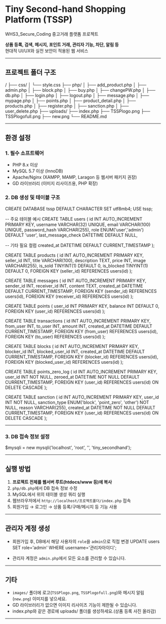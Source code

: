 # Tiny Second-hand Shopping Platform (TSSP)
WHS3_Secure_Coding
중고거래 플랫폼 프로젝트  

**상품 등록, 검색, 메시지, 포인트 거래, 관리자 기능, 차단, 알림 등**  
현대적 UI/UX와 실전 보안이 적용된 웹 서비스

---

## 프로젝트 폴더 구조
/
├── css/
│ └── style.css
├── php/
│ ├── add_product.php
│ ├── admin.php
│ ├── block.php
│ ├── buy.php
│ ├── changePW.php
│ ├── db.php
│ ├── login.php
│ ├── logout.php
│ ├── message.php
│ ├── mypage.php
│ ├── points.php
│ ├── product_detail.php
│ ├── products.php
│ ├── register.php
│ ├── sanction.php
│ ├── user_delete.php
├── uploads/ 
├── index.php
├── TSSPlogo.png
├── TSSPlogofull.png
├── new.png
└── README.md

---

## 환경 설정

### 1. **필수 소프트웨어**
- PHP 8.x 이상
- MySQL 5.7 이상 (InnoDB)
- Apache/Nginx (XAMPP, MAMP, Laragon 등 웹서버 패키지 권장)
- GD 라이브러리 (이미지 리사이즈용, PHP 확장)

### 2. **DB 생성 및 테이블 구조**
CREATE DATABASE tssp DEFAULT CHARACTER SET utf8mb4;
USE tssp;

-- 주요 테이블 예시
CREATE TABLE users (
id INT AUTO_INCREMENT PRIMARY KEY,
username VARCHAR(32) UNIQUE,
email VARCHAR(100) UNIQUE,
password_hash VARCHAR(255),
role ENUM('user','admin') DEFAULT 'user',
last_message_check DATETIME DEFAULT NULL,

-- 기타 필요 컬럼
created_at DATETIME DEFAULT CURRENT_TIMESTAMP
);

CREATE TABLE products (
id INT AUTO_INCREMENT PRIMARY KEY,
seller_id INT,
title VARCHAR(100),
description TEXT,
price INT,
image VARCHAR(255),
is_sold TINYINT(1) DEFAULT 0,
is_blocked TINYINT(1) DEFAULT 0,
FOREIGN KEY (seller_id) REFERENCES users(id)
);

CREATE TABLE messages (
id INT AUTO_INCREMENT PRIMARY KEY,
sender_id INT,
receiver_id INT,
content TEXT,
created_at DATETIME DEFAULT CURRENT_TIMESTAMP,
FOREIGN KEY (sender_id) REFERENCES users(id),
FOREIGN KEY (receiver_id) REFERENCES users(id)
);

CREATE TABLE points (
user_id INT PRIMARY KEY,
balance INT DEFAULT 0,
FOREIGN KEY (user_id) REFERENCES users(id)
);

CREATE TABLE transactions (
id INT AUTO_INCREMENT PRIMARY KEY,
from_user INT,
to_user INT,
amount INT,
created_at DATETIME DEFAULT CURRENT_TIMESTAMP,
FOREIGN KEY (from_user) REFERENCES users(id),
FOREIGN KEY (to_user) REFERENCES users(id)
);

CREATE TABLE blocks (
id INT AUTO_INCREMENT PRIMARY KEY,
blocker_id INT,
blocked_user_id INT,
created_at DATETIME DEFAULT CURRENT_TIMESTAMP,
FOREIGN KEY (blocker_id) REFERENCES users(id),
FOREIGN KEY (blocked_user_id) REFERENCES users(id)
);

CREATE TABLE points_zero_log (
    id INT AUTO_INCREMENT PRIMARY KEY,
    user_id INT NOT NULL,
    zeroed_at DATETIME NOT NULL DEFAULT CURRENT_TIMESTAMP,
    FOREIGN KEY (user_id) REFERENCES users(id) ON DELETE CASCADE
);

CREATE TABLE sanction (
    id INT AUTO_INCREMENT PRIMARY KEY,
    user_id INT NOT NULL,
    sanction_type ENUM('block', 'point_zero', 'other') NOT NULL,
    reason VARCHAR(255),
    created_at DATETIME NOT NULL DEFAULT CURRENT_TIMESTAMP,
    FOREIGN KEY (user_id) REFERENCES users(id) ON DELETE CASCADE
);

---

### 3. **DB 접속 정보 설정**
$mysqli = new mysqli('localhost', 'root', '', 'tiny_secondhand');

---

## 실행 방법

1. **프로젝트 전체를 웹서버 루트(htdocs/www 등)에 복사**
2. `php/db.php`에서 DB 접속 정보 수정
3. MySQL에서 위의 테이블 생성 쿼리 실행
4. 웹브라우저에서 `http://localhost/프로젝트폴더/index.php` 접속
5. 회원가입 → 로그인 → 상품 등록/구매/메시지 등 기능 사용

---

## 관리자 계정 생성

- 회원가입 후, DB에서 해당 사용자의 `role`을 `admin`으로 직접 변경
UPDATE users SET role='admin' WHERE username='관리자아이디';

- 관리자 계정은 `admin.php`에서 모든 요소를 관리할 수 있습니다.

---

## 기타

- `images/` 폴더에 로고(`TSSPlogo.png`, `TSSPlogofull.png`)와 메시지 알림(`new.png`) 이미지를 넣으세요.
- GD 라이브러리가 없으면 이미지 리사이즈 기능이 제한될 수 있습니다.
- index.php와 같은 경로에 uploads/ 폴더를 생성하세요.(상품 등록 사진 올라감)
---



